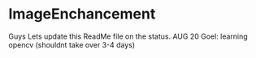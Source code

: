 # ImageEnchancement

Guys Lets update this ReadMe file on the status.
AUG 20
Goel: learning opencv (shouldnt take over 3-4 days)
